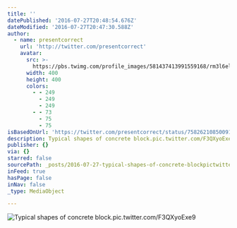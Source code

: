 ```yaml
---
title: ''
datePublished: '2016-07-27T20:48:54.676Z'
dateModified: '2016-07-27T20:47:30.588Z'
author:
  - name: presentcorrect
    url: 'http://twitter.com/presentcorrect'
    avatar:
      src: >-
        https://pbs.twimg.com/profile_images/581437413991559168/rm3l6elr_400x400.jpg
      width: 400
      height: 400
      colors:
        - - 249
          - 249
          - 249
        - - 73
          - 75
          - 75
isBasedOnUrl: 'https://twitter.com/presentcorrect/status/758262108500918272'
description: Typical shapes of concrete block.pic.twitter.com/F3QXyoExe9
publisher: {}
via: {}
starred: false
sourcePath: _posts/2016-07-27-typical-shapes-of-concrete-blockpictwittercomf3qxyoexe9.md
inFeed: true
hasPage: false
inNav: false
_type: MediaObject

---
```

![Typical shapes of concrete block.pic.twitter.com/F3QXyoExe9](https://pbs.twimg.com/media/CoXjXFsXYAAhBpw.jpg:large)